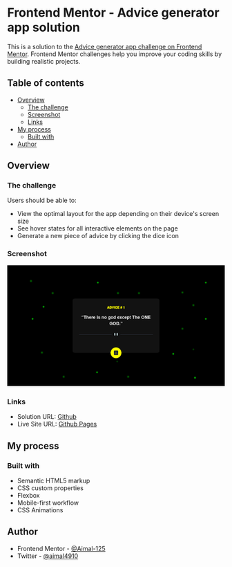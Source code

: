 # Frontend Mentor - Advice generator app solution

This is a solution to the [Advice generator app challenge on Frontend Mentor](https://www.frontendmentor.io/challenges/advice-generator-app-QdUG-13db). Frontend Mentor challenges help you improve your coding skills by building realistic projects.

## Table of contents

- [Overview](#overview)
  - [The challenge](#the-challenge)
  - [Screenshot](#screenshot)
  - [Links](#links)
- [My process](#my-process)
  - [Built with](#built-with) 
- [Author](#author) 

## Overview

### The challenge

Users should be able to:

- View the optimal layout for the app depending on their device's screen size
- See hover states for all interactive elements on the page
- Generate a new piece of advice by clicking the dice icon

### Screenshot

![](./screenshot.png) 

### Links

- Solution URL: [Github](https://github.com/Aimal-125/advice-generator.git)
- Live Site URL: [Github Pages](https://aimal-125.github.io/advice-generator/)

## My process

### Built with

- Semantic HTML5 markup
- CSS custom properties
- Flexbox 
- Mobile-first workflow
- CSS Animations

## Author

- Frontend Mentor - [@Aimal-125](https://www.frontendmentor.io/profile/Aimal-125)
- Twitter - [@aimal4910](https://www.twitter.com/aimal4910)